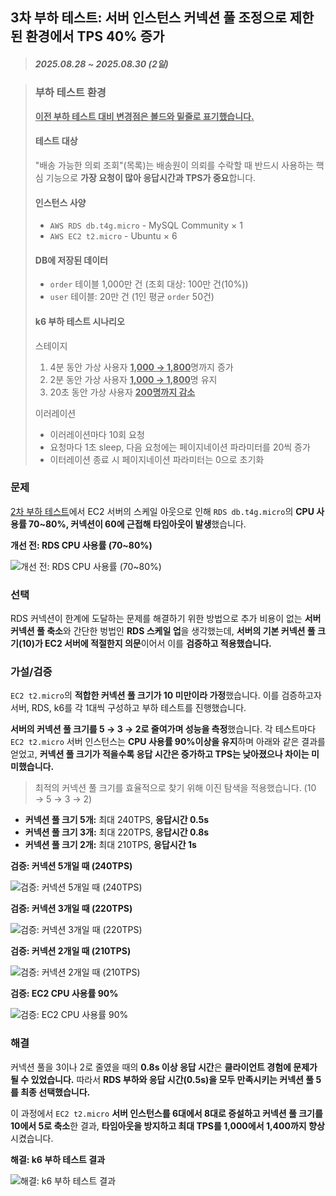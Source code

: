 ## 3차 부하 테스트: 서버 인스턴스 커넥션 풀 조정으로 제한된 환경에서 TPS 40% 증가

> ##### 2025.08.28 ~ 2025.08.30 (2일)

> ### 부하 테스트 환경
>
> <ins>**이전 부하 테스트 대비 변경점은 볼드와 밑줄로 표기했습니다.**</ins>
> 
> #### 테스트 대상
>
> "배송 가능한 의뢰 조회"(목록)는 배송원이 의뢰를 수락할 때 반드시 사용하는 핵심 기능으로 **가장 요청이 많아 응답시간과 TPS가 중요**합니다.
>
> #### 인스턴스 사양
>
> - `AWS RDS db.t4g.micro` - MySQL Community × 1
> - `AWS EC2 t2.micro` - Ubuntu × 6
>
> #### DB에 저장된 데이터
>
> - `order` 테이블 1,000만 건 (조회 대상: 100만 건(10%))
> - `user` 테이블: 20만 건 (1인 평균 `order` 50건)
>
> #### k6 부하 테스트 시나리오
>
> 스테이지
>
> 1. 4분 동안 가상 사용자 <ins>**1,000 → 1,800**</ins>명까지 증가
> 2. 2분 동안 가상 사용자 <ins>**1,000 → 1,800**</ins>명 유지
> 3. 20초 동안 가상 사용자 <ins>**200명까지 감소**</ins>
>
> 이러레이션
>
> - 이러레이션마다 10회 요청
> - 요청마다 1초 sleep, 다음 요청에는 페이지네이션 파라미터를 20씩 증가
> - 이터레이션 종료 시 페이지네이션 파라미터는 0으로 초기화

### 문제

<!-- - 누가
- 어디서
  - AWS환경에서
- 언제
  - 부하테스트를 할때
- 왜
  - RDS의 커넥션 풀 한계에 근접, cpu 사용율 70~80%임

- 무엇을
  - ec2 서버 인스턴스에서 커넥션 수 조절, 쿼리 튜닝이 필요함
- 어떻게
  - 필요한 커넥션 수에 대해 검증함 532순서로 줄였고 별 문제 없었음
  - 서버 8대로 확장했음, 커넥션풀은 안정적이고 타임아웃 발생안함
- 성과
  - TPS 높아짐, 타임아웃 발생 없앰, RDS 커넥션 수 줄임 -->

[2차 부하 테스트](<./2차 부하 테스트: 로드밸런서로 병렬 EC2 인스턴스를 구성해 CPU 사용률 20프로 감소, TPS 4배 증가.md>)에서 EC2 서버의 스케일 아웃으로 인해 `RDS db.t4g.micro`의 **CPU 사용률 70~80%, 커넥션이 60에 근접해 타임아웃이 발생**했습니다.

**개선 전: RDS CPU 사용률 (70~80%)**

![개선 전: RDS CPU 사용률 (70~80%)](<2 RDS 커넥션 풀 병목 발생/개선 전: RDS CPU 사용률 (70~80).png>)

### 선택

<!-- - 왜
  - CPU사용률과 커넥션 조절에서 타임아웃 발생부터 막아야한다고 생각해서 커넥션부터 조절했음
- 가정
  - EC2 서버의 커넥션 수는 기본값으로 10개인데 t2.micro에 과연 이만큼 필요한지 의문이었다.
- 검증
  - EC2 서버 인스턴스의 커넥션을 532으로 줄이고 테스트함
  - 결론: 커넥션 5 = 0.5s, 3 = 1s로 레이턴시가 길어졌으나 크게 신경쓸 정도는 아니였음
- 무엇을
  - ec2 t2.micro 서버 인스턴스의 커넥션 수를
- 어떻게
  - 커넥션 수를 10 -> 5로 축소, 서버 8대로 확장
- 성과
  - 1,000 -> 1,400 TPS로 높아짐, RDS 커넥션 한계로 인한 타임아웃 발생 없음 -->

RDS 커넥션이 한계에 도달하는 문제를 해결하기 위한 방법으로 추가 비용이 없는 **서버 커넥션 풀 축소**와 간단한 벙법인 **RDS 스케일 업**을 생각했는데, **서버의 기본 커넥션 풀 크기(10)가 EC2 서버에 적절한지 의문**이어서 이를 **검증하고 적용했습니다.**

### 가설/검증

`EC2 t2.micro`의 **적합한 커넥션 풀 크기가 10 미만이라 가정**했습니다. 이를 검증하고자 서버, RDS, k6를 각 1대씩 구성하고 부하 테스트를 진행했습니다.

**서버의 커넥션 풀 크기를 5 → 3 → 2로 줄여가며 성능을 측정**했습니다. 각 테스트마다 `EC2 t2.micro` 서버 인스턴스는 **CPU 사용률 90%이상을 유지**하며 아래와 같은 결과를 얻었고, **커넥션 풀 크기가 적을수록 응답 시간은 증가하고 TPS는 낮아졌으나 차이는 미미했습니다.**

> 최적의 커넥션 풀 크기를 효율적으로 찾기 위해 이진 탐색을 적용했습니다. (10 → 5 → 3 → 2)

- **커넥션 풀 크기 5개:** 최대 240TPS, **응답시간 0.5s**
- **커넥션 풀 크기 3개:** 최대 220TPS, **응답시간 0.8s**
- **커넥션 풀 크기 2개:** 최대 210TPS, **응답시간 1s**

**검증: 커넥션 5개일 때 (240TPS)**

![검증: 커넥션 5개일 때 (240TPS)](<3 RDS 커넥션 풀 병목 발생/검증: 커넥션 5개일 때 (240TPS).png>)

**검증: 커넥션 3개일 때 (220TPS)**

![검증: 커넥션 3개일 때 (220TPS)](<3 RDS 커넥션 풀 병목 발생/검증: 커넥션 3개일 때 (220TPS).png>)

**검증: 커넥션 2개일 때 (210TPS)**

![검증: 커넥션 2개일 때 (210TPS)](<3 RDS 커넥션 풀 병목 발생/검증: 커넥션 2개일 때 (210TPS).png>)

**검증: EC2 CPU 사용률 90%**

![검증: EC2 CPU 사용률 90%](<3 RDS 커넥션 풀 병목 발생/검증: EC2 CPU 사용률 90.png>)

### 해결

커넥션 풀을 3이나 2로 줄였을 때의 **0.8s 이상 응답 시간**은 **클라이언트 경험에 문제가 될 수 있었습니다.** 따라서 **RDS 부하와 응답 시간(0.5s)을 모두 만족시키는 커넥션 풀 5를 최종 선택했습니다.**

이 과정에서 `EC2 t2.micro` **서버 인스턴스를 6대에서 8대로 증설하고 커넥션 풀 크기를 10에서 5로 축소**한 결과, **타임아웃을 방지하고 최대 TPS를 1,000에서 1,400까지 향상**시켰습니다.

**해결: k6 부하 테스트 결과**

![해결: k6 부하 테스트 결과](<3 RDS 커넥션 풀 병목 해결/해결: k6 부하 테스트 결과.png>)
